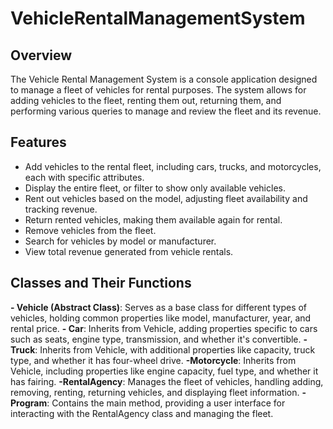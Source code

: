 # VehicleRentalManagementSystem

## Overview
The Vehicle Rental Management System is a console application designed to manage a fleet of vehicles for rental purposes. The system allows for adding vehicles to the fleet, renting them out, returning them, and performing various queries to manage and review the fleet and its revenue.

## Features
- Add vehicles to the rental fleet, including cars, trucks, and motorcycles, each with specific attributes.
- Display the entire fleet, or filter to show only available vehicles.
- Rent out vehicles based on the model, adjusting fleet availability and tracking revenue.
- Return rented vehicles, making them available again for rental.
- Remove vehicles from the fleet.
- Search for vehicles by model or manufacturer.
- View total revenue generated from vehicle rentals.

## Classes and Their Functions

**- Vehicle (Abstract Class)**: Serves as a base class for different types of vehicles, holding common properties like model, manufacturer, year, and rental price.
**- Car**: Inherits from Vehicle, adding properties specific to cars such as seats, engine type, transmission, and whether it's convertible.
**- Truck**: Inherits from Vehicle, with additional properties like capacity, truck type, and whether it has four-wheel drive.
**-Motorcycle**: Inherits from Vehicle, including properties like engine capacity, fuel type, and whether it has fairing.
**-RentalAgency**: Manages the fleet of vehicles, handling adding, removing, renting, returning vehicles, and displaying fleet information.
**-Program**: Contains the main method, providing a user interface for interacting with the RentalAgency class and managing the fleet.
